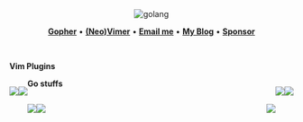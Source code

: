 <div align="center">
<img alt="golang" src="https://img.icons8.com/color/50/000000/golang.png"/>
</div>

<p align="center">
<b><a href="https://github.com/golang/go">Gopher</a></b>
•
<b><a href="https://github.com/neovim/neovim">(Neo)Vimer</a></b>
•
<b><a href="mailto:glepnir@gopherhub.org"> Email me</a></b>
•
<b><a href="https://blog.gopherhub.org">My Blog</a></b>
•
<b><a href="https://www.paypal.me/bobbyhub">Sponsor</a></b>
</p>

<br/>

**Vim Plugins**

<p style="float:left">
<a href="https://github.com/glepnir/dashboard-nvim"><img src="https://github-readme-stats.vercel.app/api/pin/?username=glepnir&repo=dashboard-nvim"></a>
</p>
<p style="float:right">
<a href="https://github.com/glepnir/spaceline.vim"><img src="https://github-readme-stats.vercel.app/api/pin/?username=glepnir&repo=spaceline.vim"></a>
</p>
<p style="float:left">
<a href="https://github.com/glepnir/oceanic-material"><img src="https://github-readme-stats.vercel.app/api/pin/?username=glepnir&repo=oceanic-material"></a>
</p>
<p style="float:right">
<a href="https://github.com/hardcoreplayers/ThinkVim"><img src="https://github-readme-stats.vercel.app/api/pin/?username=hardcoreplayers&repo=ThinkVim"></a>
</p>

**Go stuffs**

<p style="float:left">
<a href="https://github.com/glepnir/jarvim"><img src="https://github-readme-stats.vercel.app/api/pin/?username=glepnir&repo=jarvim"></a>
</p>
<p style="float:right">
<a href="https://github.com/glepnir/validator-zh"><img src="https://github-readme-stats.vercel.app/api/pin/?username=glepnir&repo=validator-zh"></a>
</p>
<p style="float:left">
<a href="https://github.com/glepnir/GoDoc-CN"><img src="https://github-readme-stats.vercel.app/api/pin/?username=glepnir&repo=GoDoc-CN"></a>
</p>
